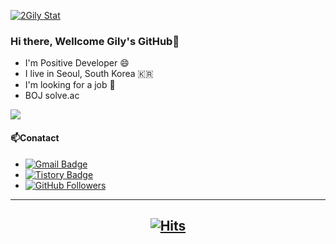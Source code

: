 
  [![2Gily Stat](https://github-readme-stats.vercel.app/api?username=2Gily&show_icons=true&?theme=dark)](https://github.com/2Gily/)
### <div align="left">Hi there, Wellcome Gily's GitHub👋</div>
* I'm Positive Developer :smile:
* I live in Seoul, South Korea :kr:
* I'm looking for a job :running:
* BOJ solve.ac
<img src="http://mazassumnida.wtf/api/v2/generate_badge?boj=rlfgud91">  

#### :mailbox:<strong>Conatact</strong>
* [![Gmail Badge](https://img.shields.io/badge/Gmail-d14836?style=flat-square&logo=Gmail&logoColor=white&link=mailto:rlfgud91@gmail.com)](mailto:rlfgud91@gmail.com)
* [![Tistory Badge](https://img.shields.io/badge/TechBlog-555263?style=flat&logoColor=white)](https://2gily.tistory.com/)
* [![GitHub Followers](https://img.shields.io/github/followers/2Gily?style=social)](https://github.com/2gily/)

------------------------------------------------------------------------------------------------------------------------ 
  <div align="center">
  
  [![Hits](https://hits.seeyoufarm.com/api/count/incr/badge.svg?url=https%3A%2F%2Fgithub.com%2F2Gily%2F2Gily&count_bg=%2379C83D&title_bg=%23555555&icon=&icon_color=%23E7E7E7&title=Today&edge_flat=false)](https://github.com/2Gily/)</div>
  ------------------------------------------------------------------------------------------------------------------------

  
<!--
**2Gily/2Gily** is a ✨ _special_ ✨ repository because its `README.md` (this file) appears on your GitHub profile.


- 🔭 I’m currently working on ...
- 🌱 I’m currently learning ...
- 👯 I’m looking to collaborate on ...
- 🤔 I’m looking for help with ...
- 💬 Ask me about ...
- 📫 How to reach me: ...
- 😄 Pronouns: ...
- ⚡ Fun fact: ...
-->
